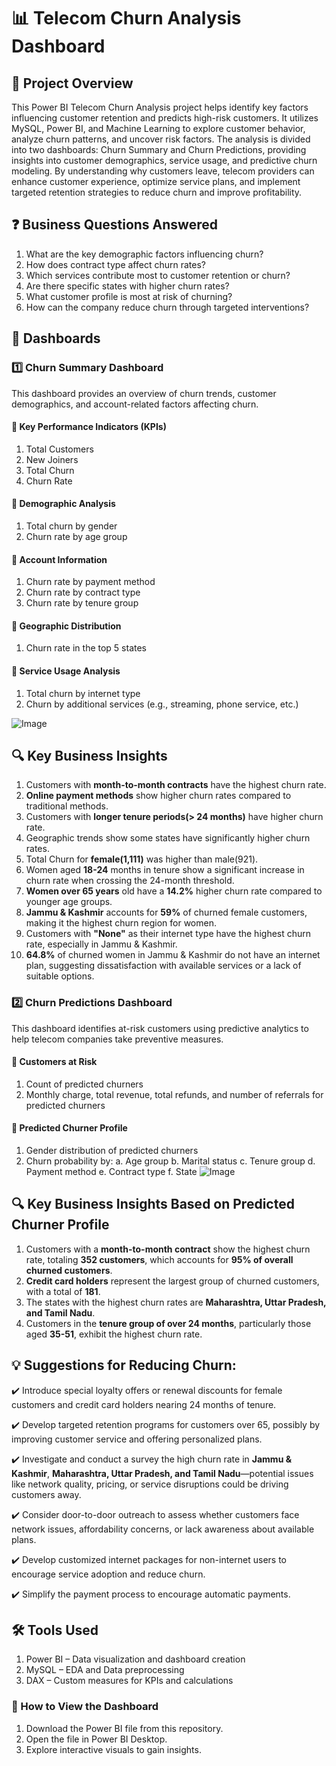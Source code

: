 # 📊 Telecom Churn Analysis Dashboard
## 📌 Project Overview
This Power BI Telecom Churn Analysis project helps identify key factors influencing customer retention and predicts high-risk customers. It utilizes MySQL, Power BI, and Machine Learning to explore customer behavior, analyze churn patterns, and uncover risk factors. The analysis is divided into two dashboards: Churn Summary and Churn Predictions, providing insights into customer demographics, service usage, and predictive churn modeling. By understanding why customers leave, telecom providers can enhance customer experience, optimize service plans, and implement targeted retention strategies to reduce churn and improve profitability.

## ❓ Business Questions Answered
1. What are the key demographic factors influencing churn?
2. How does contract type affect churn rates?
3. Which services contribute most to customer retention or churn?
4. Are there specific states with higher churn rates?
5. What customer profile is most at risk of churning?
6. How can the company reduce churn through targeted interventions?

## 📂 Dashboards
### 1️⃣ Churn Summary Dashboard
This dashboard provides an overview of churn trends, customer demographics, and account-related factors affecting churn.

#### 🔹 Key Performance Indicators (KPIs)

1. Total Customers
2. New Joiners
3. Total Churn
4. Churn Rate

#### 🔹 Demographic Analysis

1. Total churn by gender
2. Churn rate by age group
   
#### 🔹 Account Information

1. Churn rate by payment method
2. Churn rate by contract type
3. Churn rate by tenure group

#### 🔹 Geographic Distribution

1. Churn rate in the top 5 states

#### 🔹 Service Usage Analysis

1. Total churn by internet type
2. Churn by additional services (e.g., streaming, phone service, etc.)
   

![Image](https://github.com/user-attachments/assets/dabfdf51-1c61-44c9-835e-d7cdfa581d42)

## 🔍 Key Business Insights
1. Customers with **month-to-month contracts** have the highest churn rate.
2. **Online payment methods** show higher churn rates compared to traditional methods.
3. Customers with **longer tenure periods(> 24 months)** have higher churn rate.
4. Geographic trends show some states have significantly higher churn rates.
5. Total Churn for **female(1,111)** was higher than male(921).
6. Women aged **18-24** months in tenure show a significant increase in churn rate when crossing the 24-month threshold.
7. **Women over 65 years** old have a **14.2%** higher churn rate compared to younger age groups.
8. **Jammu & Kashmir** accounts for **59%** of churned female customers, making it the highest churn region for women.
9. Customers with **"None"** as their internet type have the highest churn rate, especially in Jammu & Kashmir.
10. **64.8%** of churned women in Jammu & Kashmir do not have an internet plan, suggesting dissatisfaction with available services or a lack of suitable options.

### 2️⃣ Churn Predictions Dashboard
This dashboard identifies at-risk customers using predictive analytics to help telecom companies take preventive measures.

#### 🔹 Customers at Risk

1. Count of predicted churners
2. Monthly charge, total revenue, total refunds, and number of referrals for predicted churners

#### 🔹 Predicted Churner Profile

1. Gender distribution of predicted churners
2. Churn probability by:
   a. Age group
   b. Marital status
   c. Tenure group
   d. Payment method
   e. Contract type
   f. State
![Image](https://github.com/user-attachments/assets/160bc0af-e555-4e25-b763-c9a6bdec017c)


## 🔍 Key Business Insights Based on Predicted Churner Profile

1. Customers with a **month-to-month contract** show the highest churn rate, totaling **352 customers**, which accounts for **95% of overall churned customers**.  
2. **Credit card holders** represent the largest group of churned customers, with a total of **181**.  
3. The states with the highest churn rates are **Maharashtra, Uttar Pradesh, and Tamil Nadu**.  
4. Customers in the **tenure group of over 24 months**, particularly those aged **35-51**, exhibit the highest churn rate.
   

## 💡 Suggestions for Reducing Churn:

✔️ Introduce special loyalty offers or renewal discounts for female customers and credit card holders nearing 24 months of tenure.
 
✔️ Develop targeted retention programs for customers over 65, possibly by improving customer service and offering personalized plans.
 
✔️ Investigate and conduct a survey the high churn rate in **Jammu & Kashmir**, **Maharashtra, Uttar Pradesh, and Tamil Nadu**—potential issues like network quality, pricing, or service disruptions could be driving customers away.
 
✔️ Consider door-to-door outreach to assess whether customers face network issues, affordability concerns, or lack awareness about available plans.
 
✔️ Develop customized internet packages for non-internet users to encourage service adoption and reduce churn.

✔️ Simplify the payment process to encourage automatic payments.


## 🛠 Tools Used
1. Power BI – Data visualization and dashboard creation
2. MySQL  – EDA and Data preprocessing
3. DAX – Custom measures for KPIs and calculations
### 🚀 How to View the Dashboard
1. Download the Power BI file from this repository.
2. Open the file in Power BI Desktop.
3. Explore interactive visuals to gain insights.
